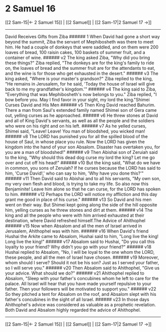 # 2 Samuel 16

[[2 Sam-15|← 2 Samuel 15]] | [[2 Samuel]] | [[2 Sam-17|2 Samuel 17 →]]
***

David Receives Gifts from Ziba ###### 1 When David had gone a short way beyond the summit, Ziba the servant of Mephibosheth was there to meet him. He had a couple of donkeys that were saddled, and on them were 200 loaves of bread, 100 raisin cakes, 100 baskets of summer fruit, and a container of wine. ###### v2 The king asked Ziba, "Why did you bring these things?" Ziba replied, "The donkeys are for the king's family to ride on, the loaves of bread and the summer fruit are for the attendants to eat, and the wine is for those who get exhausted in the desert." ###### v3 The king asked, "Where is your master's grandson?" Ziba replied to the king, "He remains in Jerusalem, for he said, 'Today the house of Israel will give back to me my grandfather's kingdom.'" ###### v4 The king said to Ziba, "Everything that was Mephibosheth's now belongs to you." Ziba replied, "I bow before you. May I find favor in your sight, my lord the king."Shimei Curses David and His Men ###### v5 Then King David reached Bahurim. There a man from Saul's extended family named Shimei son of Gera came out, yelling curses as he approached. ###### v6 He threw stones at David and all of King David's servants, as well as all the people and the soldiers who were on his right and on his left. ###### v7 As he yelled curses, Shimei said, "Leave! Leave! You man of bloodshed, you wicked man! ###### v8 The LORD has punished you for all the spilled blood of the house of Saul, in whose place you rule. Now the LORD has given the kingdom into the hand of your son Absalom. Disaster has overtaken you, for you are a man of bloodshed!" ###### v9 Then Abishai son of Zeruiah said to the king, "Why should this dead dog curse my lord the king? Let me go over and cut off his head!" ###### v10 But the king said, "What do we have in common, you sons of Zeruiah? If he curses because the LORD has said to him, 'Curse David!,' who can say to him, 'Why have you done this?'" ###### v11 Then David said to Abishai and to all his servants, "My own son, my very own flesh and blood, is trying to take my life. So also now this Benjaminite! Leave him alone so that he can curse, for the LORD has spoken to him. ###### v12 Perhaps the LORD will notice my affliction and this day grant me good in place of his curse." ###### v13 So David and his men went on their way. But Shimei kept going along the side of the hill opposite him, yelling curses as he threw stones and dirt at them. ###### v14 The king and all the people who were with him arrived exhausted at their destination, where David refreshed himself.The Advice of Ahithophel ###### v15 Now when Absalom and all the men of Israel arrived in Jerusalem, Ahithophel was with him. ###### v16 When David's friend Hushai the Arkite came to Absalom, Hushai said to him, "Long live the king! Long live the king!" ###### v17 Absalom said to Hushai, "Do you call this loyalty to your friend? Why didn't you go with your friend?" ###### v18 Hushai replied to Absalom, "No, I will be loyal to the one whom the LORD, these people, and all the men of Israel have chosen. ###### v19 Moreover, whom should I serve? Should it not be his son? Just as I served your father, so I will serve you." ###### v20 Then Absalom said to Ahithophel, "Give us your advice. What should we do?" ###### v21 Ahithophel replied to Absalom, "Sleep with your father's concubines whom he left to care for the palace. All Israel will hear that you have made yourself repulsive to your father. Then your followers will be motivated to support you." ###### v22 So they pitched a tent for Absalom on the roof, and Absalom slept with his father's concubines in the sight of all Israel. ###### v23 In those days Ahithophel's advice was considered as valuable as a prophetic revelation. Both David and Absalom highly regarded the advice of Ahithophel.

***
[[2 Sam-15|← 2 Samuel 15]] | [[2 Samuel]] | [[2 Sam-17|2 Samuel 17 →]]
